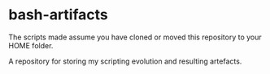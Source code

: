 # bash-artifacts
The scripts made assume you have cloned or moved this repository to your HOME folder. 

A repository for storing my scripting evolution and resulting artefacts.
